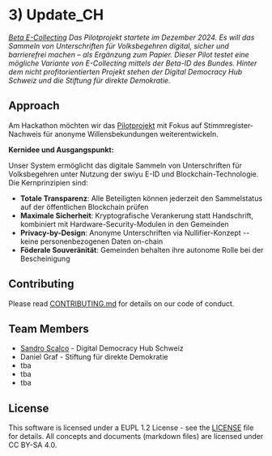 # 3) Update_CH

*[Beta E-Collecting](https://beta.ecollecting.ch) Das Pilotprojekt startete im Dezember 2024. Es will das Sammeln von Unterschriften für Volksbegehren digital, sicher und barrierefrei machen – als Ergänzung zum Papier. Dieser Pilot testet eine mögliche Variante von E-Collecting mittels der Beta-ID des Bundes. Hinter dem nicht profitorientierten Projekt stehen der Digital Democracy Hub Schweiz und die Stiftung für direkte Demokratie.*

## Approach

Am Hackathon möchten wir das [Pilotprojekt](https://beta.ecollecting.ch/de/stimmregister) mit Fokus auf  Stimmregister-Nachweis für anonyme Willensbekundungen weiterentwickeln. 

**Kernidee und Ausgangspunkt:**

Unser System ermöglicht das digitale Sammeln von Unterschriften für Volksbegehren unter Nutzung der swiyu E-ID und Blockchain-Technologie. Die Kernprinzipien sind:

-   **Totale Transparenz**: Alle Beteiligten können jederzeit den Sammelstatus auf der öffentlichen Blockchain prüfen
-   **Maximale Sicherheit**: Kryptografische Verankerung statt Handschrift, kombiniert mit Hardware-Security-Modulen in den Gemeinden
-   **Privacy-by-Design**: Anonyme Unterschriften via Nullifier-Konzept -- keine personenbezogenen Daten on-chain
-   **Föderale Souveränität**: Gemeinden behalten ihre autonome Rolle bei der Bescheinigung


## Contributing

Please read [CONTRIBUTING.md](/CONTRIBUTING.md) for details on our code of conduct.

## Team Members

- [Sandro Scalco](https://github.com/sansan88) - Digital Democracy Hub Schweiz
- Daniel Graf - Stiftung für direkte Demokratie
- tba
- tba
- tba

## License

This software is licensed under a EUPL 1.2 License - see the [LICENSE](LICENSE) file for details. All concepts and documents (markdown files) are licensed under CC BY-SA 4.0.
